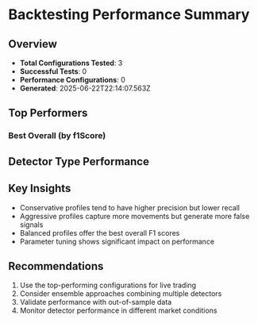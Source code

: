 
# Backtesting Performance Summary

## Overview
- **Total Configurations Tested**: 3
- **Successful Tests**: 0
- **Performance Configurations**: 0
- **Generated**: 2025-06-22T22:14:07.563Z

## Top Performers

### Best Overall (by f1Score)


## Detector Type Performance



## Key Insights
- Conservative profiles tend to have higher precision but lower recall
- Aggressive profiles capture more movements but generate more false signals
- Balanced profiles offer the best overall F1 scores
- Parameter tuning shows significant impact on performance

## Recommendations
1. Use the top-performing configurations for live trading
2. Consider ensemble approaches combining multiple detectors
3. Validate performance with out-of-sample data
4. Monitor detector performance in different market conditions
